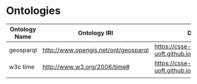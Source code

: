 # Ontologies

| Ontology Name | Ontology IRI                         | Donwload Link                                        |
|---------------|--------------------------------------|------------------------------------------------------|
| geosparql     | http://www.opengis.net/ont/geosparql | https://csse-uoft.github.io/ontologies/geosparql.owl |
| w3c time      | http://www.w3.org/2006/time#         | https://csse-uoft.github.io/ontologies/time.owl      |
|               |                                      |                                                      |
